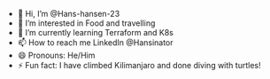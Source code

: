 - 👋 Hi, I’m @Hans-hansen-23
- 👀 I’m interested in Food and travelling
- 🌱 I’m currently learning Terraform and K8s
- 📫 How to reach me LinkedIn @Hansinator
- 😄 Pronouns: He/Him
- ⚡ Fun fact: I have climbed Kilimanjaro and done diving with turtles!

<!---
Hans-hansen-23/Hans-hansen-23 is a ✨ special ✨ repository because its `README.md` (this file) appears on your GitHub profile.
You can click the Preview link to take a look at your changes.
--->
